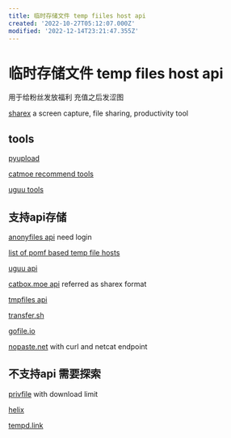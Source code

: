 ```yaml
---
title: 临时存储文件 temp fiiles host api
created: '2022-10-27T05:12:07.000Z'
modified: '2022-12-14T23:21:47.355Z'
---
```


# 临时存储文件 temp files host api

用于给粉丝发放福利 充值之后发涩图

[sharex](https://getsharex.com) a screen capture, file sharing, productivity tool

## tools

[pyupload](https://github.com/yukinotenshi/pyupload)

[catmoe recommend tools](https://catbox.moe/tools.php)

[uguu tools](https://www.uguu.se/tools.html)

## 支持api存储

[anonyfiles api](https://anonfiles.com/docs/api) need login

[list of pomf based temp file hosts](https://status.uguu.se/clones.html)

[uguu api](https://www.uguu.se/tools.html)

[catbox.moe api](https://catbox.moe/sharexcode.txt) referred as sharex format

[tmpfiles api](https://tmpfiles.org/api)

[transfer.sh](https://transfer.sh)

[gofile.io](https://gofile.io/welcome)

[nopaste.net](https://nopaste.net/curl) with curl and netcat endpoint

## 不支持api 需要探索

[privfile](https://privfile.com) with download limit

[helix](https://helix.xanceegor.dev)

[tempd.link](https://tempd.link/tos)
